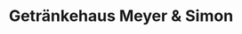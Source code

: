 ---
title: "Getränkehaus Meyer & Simon"
url: /bad-kleinen/getraenkehaus-meyer-und-simon/
shop: Getränke
---